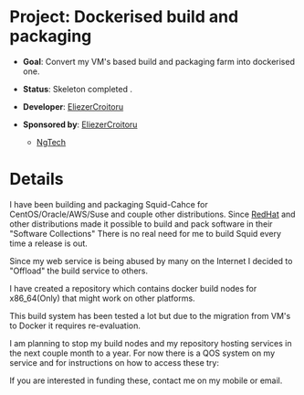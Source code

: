 # Project: Dockerised build and packaging

  - **Goal**: Convert my VM's based build and packaging farm into
    dockerised one.

  - **Status**: Skeleton completed .

  - **Developer**:
    [EliezerCroitoru](https://wiki.squid-cache.org/BuildFarm/DockerPackaging/EliezerCroitoru#)

  - **Sponsored by**:
    [EliezerCroitoru](https://wiki.squid-cache.org/BuildFarm/DockerPackaging/EliezerCroitoru#)
    - [NgTech](http://www1.ngtech.co.il/)

# Details

I have been building and packaging Squid-Cahce for
CentOS/Oracle/AWS/Suse and couple other distributions. Since
[RedHat](https://wiki.squid-cache.org/BuildFarm/DockerPackaging/RedHat#)
and other distributions made it possible to build and pack software in
their "Software Collections" There is no real need for me to build Squid
every time a release is out.

Since my web service is being abused by many on the Internet I decided
to "Offload" the build service to others.

I have created a repository which contains docker build nodes for
x86\_64(Only) that might work on other platforms.

[](https://github.com/elico/squid-docker-build-nodes)

This build system has been tested a lot but due to the migration from
VM's to Docker it requires re-evaluation.

I am planning to stop my build nodes and my repository hosting services
in the next couple month to a year. For now there is a QOS system on my
service and for instructions on how to access these try:
[](http://gogs.ngtech.co.il:9001/NgTech-LTD/ngtech-connect)

If you are interested in funding these, contact me on my mobile or
email.
